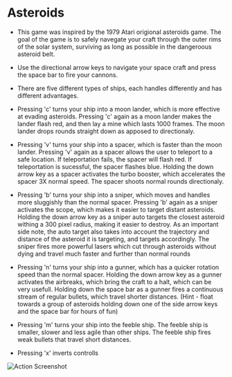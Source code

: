 # Asteroids

- This game was inspired by the 1979 Atari origional asteroids game. The goal of the game is to safely navegate your craft through the outer rims of the solar system, surviving as long as possible in the dangeroous asteroid belt.

- Use the directional arrow keys to navigate your space craft and press the space bar to fire your cannons.

- There are five different types of ships, each handles differently and has different advantages.

- Pressing 'c' turns your ship into a moon lander, which is more effective at evading asteroids. Pressing 'c' again as a moon lander makes the lander flash red, and then lay a mine which lasts 1000 frames. The moon lander drops rounds straight down as apposed to directionaly.
	
- Pressing 'v' turns your ship into a spacer, which is faster than the moon lander. Pressing 'v' again as a spacer allows the user to teleport to a safe location. If teleportation fails, the spacer will flash red. If teleportation is sucessful, the spacer flashes blue. Holding the down arrow key as a spacer activates the turbo booster, which accelerates the spacer 3X normal speed. The spacer shoots normal rounds directionaly.

- Pressing 'b' turns your ship into a sniper, which moves and handles more sluggishly than the normal spacer. Pressing 'b' again as a sniper activates the scope, which makes it easier to target distant asteroids. Holding the down arrow key as a sniper auto targets the closest asteroid withing a 300 pixel radius, making it easier to destroy. As an important side note, the auto target also takes into account the trajectory and distance of the asteroid it is targeting, and targets accordingly. The sniper fires more powerful lasers which cut through asteroids without dying and travel much faster and further than normal rounds

- Pressing 'n' turns your ship into a gunner, which has a quicker rotation speed than the normal spacer. Holding the down arrow key as a gunner activates the airbreaks, which bring the craft to a halt, which can be very usefull. Holding down the space bar as a gunner fires a continuous stream of regular bullets, which travel shorter distances. (Hint - float towards a group of asteroids holding down one of the side arrow keys and the space bar for hours of fun)
	
- Pressing 'm' turns your ship into the feeble ship. The feeble ship is smaller, slower and less agile than other ships. The feeble ship fires weak bullets that travel short distances.

- Pressing 'x' inverts controlls


![Action Screenshot](http://howtoterminal.com/photo/nathan/sniper.jpg "Action Screenshot")

